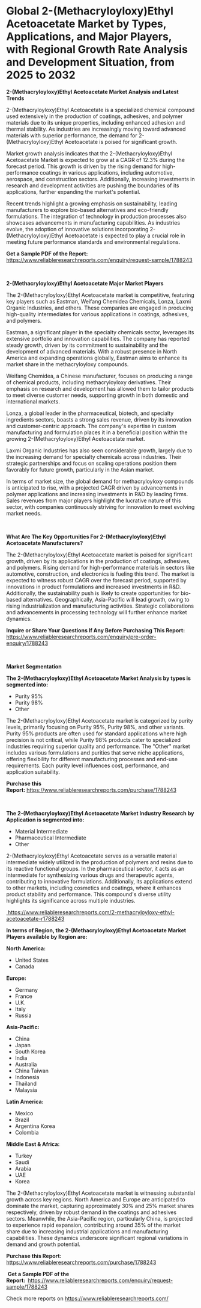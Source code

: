 <p><h1>Global 2-(Methacryloyloxy)Ethyl Acetoacetate Market by Types, Applications, and Major Players, with Regional Growth Rate Analysis and Development Situation, from 2025 to 2032</h1></p><p><strong>2-(Methacryloyloxy)Ethyl Acetoacetate Market Analysis and Latest Trends</strong></p>
<p><p>2-(Methacryloyloxy)Ethyl Acetoacetate is a specialized chemical compound used extensively in the production of coatings, adhesives, and polymer materials due to its unique properties, including enhanced adhesion and thermal stability. As industries are increasingly moving toward advanced materials with superior performance, the demand for 2-(Methacryloyloxy)Ethyl Acetoacetate is poised for significant growth.</p><p>Market growth analysis indicates that the 2-(Methacryloyloxy)Ethyl Acetoacetate Market is expected to grow at a CAGR of 12.3% during the forecast period. This growth is driven by the rising demand for high-performance coatings in various applications, including automotive, aerospace, and construction sectors. Additionally, increasing investments in research and development activities are pushing the boundaries of its applications, further expanding the market's potential.</p><p>Recent trends highlight a growing emphasis on sustainability, leading manufacturers to explore bio-based alternatives and eco-friendly formulations. The integration of technology in production processes also showcases advancements in manufacturing capabilities. As industries evolve, the adoption of innovative solutions incorporating 2-(Methacryloyloxy)Ethyl Acetoacetate is expected to play a crucial role in meeting future performance standards and environmental regulations.</p></p>
<p><strong>Get a Sample PDF of the Report:&nbsp;</strong> <a href="https://www.reliableresearchreports.com/enquiry/request-sample/1788243?utm_campaign=2098&utm_medium=2&utm_source=Github&utm_content=ia&utm_term=03042025&utm_id=2-methacryloyloxyethyl-acetoacetate">https://www.reliableresearchreports.com/enquiry/request-sample/1788243</a></p>
<p>&nbsp;</p>
<p><strong>2-(Methacryloyloxy)Ethyl Acetoacetate Major Market Players</strong></p>
<p><p>The 2-(Methacryloyloxy)Ethyl Acetoacetate market is competitive, featuring key players such as Eastman, Weifang Chemidea Chemicals, Lonza, Laxmi Organic Industries, and others. These companies are engaged in producing high-quality intermediates for various applications in coatings, adhesives, and polymers.</p><p>Eastman, a significant player in the specialty chemicals sector, leverages its extensive portfolio and innovation capabilities. The company has reported steady growth, driven by its commitment to sustainability and the development of advanced materials. With a robust presence in North America and expanding operations globally, Eastman aims to enhance its market share in the methacryloyloxy compounds.</p><p>Weifang Chemidea, a Chinese manufacturer, focuses on producing a range of chemical products, including methacryloyloxy derivatives. Their emphasis on research and development has allowed them to tailor products to meet diverse customer needs, supporting growth in both domestic and international markets.</p><p>Lonza, a global leader in the pharmaceutical, biotech, and specialty ingredients sectors, boasts a strong sales revenue, driven by its innovation and customer-centric approach. The company's expertise in custom manufacturing and formulation places it in a beneficial position within the growing 2-(Methacryloyloxy)Ethyl Acetoacetate market.</p><p>Laxmi Organic Industries has also seen considerable growth, largely due to the increasing demand for specialty chemicals across industries. Their strategic partnerships and focus on scaling operations position them favorably for future growth, particularly in the Asian market.</p><p>In terms of market size, the global demand for methacryloyloxy compounds is anticipated to rise, with a projected CAGR driven by advancements in polymer applications and increasing investments in R&D by leading firms. Sales revenues from major players highlight the lucrative nature of this sector, with companies continuously striving for innovation to meet evolving market needs.</p></p>
<p>&nbsp;</p>
<p><strong>What Are The Key Opportunities For 2-(Methacryloyloxy)Ethyl Acetoacetate Manufacturers?</strong></p>
<p><p>The 2-(Methacryloyloxy)Ethyl Acetoacetate market is poised for significant growth, driven by its applications in the production of coatings, adhesives, and polymers. Rising demand for high-performance materials in sectors like automotive, construction, and electronics is fueling this trend. The market is expected to witness robust CAGR over the forecast period, supported by innovations in product formulations and increased investments in R&D. Additionally, the sustainability push is likely to create opportunities for bio-based alternatives. Geographically, Asia-Pacific will lead growth, owing to rising industrialization and manufacturing activities. Strategic collaborations and advancements in processing technology will further enhance market dynamics.</p></p>
<p><strong>Inquire or Share Your Questions If Any Before Purchasing This Report:</strong> <a href="https://www.reliableresearchreports.com/enquiry/pre-order-enquiry/1788243?utm_campaign=2098&utm_medium=2&utm_source=Github&utm_content=ia&utm_term=03042025&utm_id=2-methacryloyloxyethyl-acetoacetate">https://www.reliableresearchreports.com/enquiry/pre-order-enquiry/1788243</a></p>
<p>&nbsp;</p>
<p><strong>Market Segmentation</strong></p>
<p><strong>The 2-(Methacryloyloxy)Ethyl Acetoacetate Market Analysis by types is segmented into:</strong></p>
<p><ul><li>Purity 95%</li><li>Purity 98%</li><li>Other</li></ul></p>
<p><p>The 2-(Methacryloyloxy)Ethyl Acetoacetate market is categorized by purity levels, primarily focusing on Purity 95%, Purity 98%, and other variants. Purity 95% products are often used for standard applications where high precision is not critical, while Purity 98% products cater to specialized industries requiring superior quality and performance. The "Other" market includes various formulations and purities that serve niche applications, offering flexibility for different manufacturing processes and end-use requirements. Each purity level influences cost, performance, and application suitability.</p></p>
<p><strong>Purchase this Report:&nbsp;</strong><a href="https://www.reliableresearchreports.com/purchase/1788243?utm_campaign=2098&utm_medium=2&utm_source=Github&utm_content=ia&utm_term=03042025&utm_id=2-methacryloyloxyethyl-acetoacetate">https://www.reliableresearchreports.com/purchase/1788243</a></p>
<p>&nbsp;</p>
<p><strong>The 2-(Methacryloyloxy)Ethyl Acetoacetate Market Industry Research by Application is segmented into:</strong></p>
<p><ul><li>Material Intermediate</li><li>Pharmaceutical Intermediate</li><li>Other</li></ul></p>
<p><p>2-(Methacryloyloxy)Ethyl Acetoacetate serves as a versatile material intermediate widely utilized in the production of polymers and resins due to its reactive functional groups. In the pharmaceutical sector, it acts as an intermediate for synthesizing various drugs and therapeutic agents, contributing to innovative formulations. Additionally, its applications extend to other markets, including cosmetics and coatings, where it enhances product stability and performance. This compound's diverse utility highlights its significance across multiple industries.</p></p>
<p><a href="https://www.reliableresearchreports.com/2-methacryloyloxy-ethyl-acetoacetate-r1788243?utm_campaign=2098&utm_medium=2&utm_source=Github&utm_content=ia&utm_term=03042025&utm_id=2-methacryloyloxyethyl-acetoacetate">&nbsp;https://www.reliableresearchreports.com/2-methacryloyloxy-ethyl-acetoacetate-r1788243</a></p>
<p><strong>In terms of Region, the 2-(Methacryloyloxy)Ethyl Acetoacetate Market Players available by Region are:</strong></p>
<p>
    <p> <strong> North America: </strong>
        <ul>
            <li>United States</li>
            <li>Canada</li>
        </ul>
        </p> 
    <p> <strong> Europe: </strong>
        <ul>
            <li>Germany</li>
            <li>France</li>
            <li>U.K.</li>
            <li>Italy</li>
            <li>Russia</li>
        </ul>
        </p> 
    <p> <strong> Asia-Pacific: </strong>
        <ul>
            <li>China</li>
            <li>Japan</li>
            <li>South Korea</li>
            <li>India</li>
            <li>Australia</li>
            <li>China Taiwan</li>
            <li>Indonesia</li>
            <li>Thailand</li>
            <li>Malaysia</li>
        </ul>
        </p> 
    <p> <strong> Latin America: </strong>
        <ul>
            <li>Mexico</li>
            <li>Brazil</li>
            <li>Argentina Korea</li>
            <li>Colombia</li>
        </ul>
        </p> 
    <p> <strong> Middle East & Africa: </strong>
        <ul>
            <li>Turkey</li>
            <li>Saudi</li>
            <li>Arabia</li>
            <li>UAE</li>
            <li>Korea</li>
        </ul>
    </p>
    </p>
<p><p>The 2-(Methacryloyloxy)Ethyl Acetoacetate market is witnessing substantial growth across key regions. North America and Europe are anticipated to dominate the market, capturing approximately 30% and 25% market shares respectively, driven by robust demand in the coatings and adhesives sectors. Meanwhile, the Asia-Pacific region, particularly China, is projected to experience rapid expansion, contributing around 35% of the market share due to increasing industrial applications and manufacturing capabilities. These dynamics underscore significant regional variations in demand and growth potential.</p></p>
<p><strong>Purchase this Report: </strong><a href="https://www.reliableresearchreports.com/purchase/1788243?utm_campaign=2098&utm_medium=2&utm_source=Github&utm_content=ia&utm_term=03042025&utm_id=2-methacryloyloxyethyl-acetoacetate">https://www.reliableresearchreports.com/purchase/1788243</a></p>
<p>&nbsp;<strong>Get a Sample PDF of the Report:&nbsp;&nbsp;</strong><a href="https://www.reliableresearchreports.com/enquiry/request-sample/1788243?utm_campaign=2098&utm_medium=2&utm_source=Github&utm_content=ia&utm_term=03042025&utm_id=2-methacryloyloxyethyl-acetoacetate">https://www.reliableresearchreports.com/enquiry/request-sample/1788243</a></p>
<p><strong></strong></p>
<p>Check more reports on <a href="https://www.reliableresearchreports.com/?utm_campaign=2098&utm_medium=2&utm_source=Github&utm_content=ia&utm_term=03042025&utm_id=2-methacryloyloxyethyl-acetoacetate">https://www.reliableresearchreports.com/</a></p>